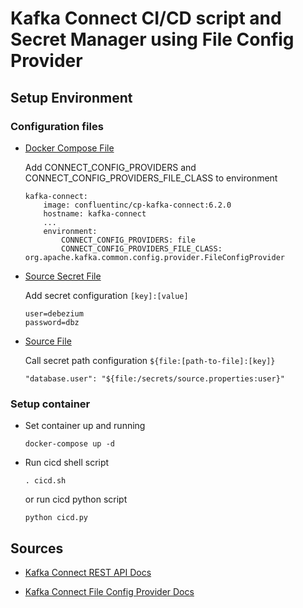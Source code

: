 # Kafka Connect CI/CD script and Secret Manager using File Config Provider

## Setup Environment

### Configuration files

- [Docker Compose File](./docker-compose.yaml)

    Add CONNECT_CONFIG_PROVIDERS and CONNECT_CONFIG_PROVIDERS_FILE_CLASS to environment
    ```
    kafka-connect:
        image: confluentinc/cp-kafka-connect:6.2.0
        hostname: kafka-connect
        ...
        environment:
            CONNECT_CONFIG_PROVIDERS: file
            CONNECT_CONFIG_PROVIDERS_FILE_CLASS: org.apache.kafka.common.config.provider.FileConfigProvider
    ```

- [Source Secret File](./secrets/source.properties)

    Add secret configuration `[key]:[value]`

    ```
    user=debezium
    password=dbz
    ```

- [Source File](./connectors/source.json)

    Call secret path configuration `${file:[path-to-file]:[key]}`

    ```
    "database.user": "${file:/secrets/source.properties:user}"
    ```

### Setup container

- Set container up and running

    ```
    docker-compose up -d
    ```

- Run cicd shell script

    ```
    . cicd.sh
    ```
    or run cicd python script

    ```
    python cicd.py
    ```

## Sources

- [Kafka Connect REST API Docs](https://docs.confluent.io/platform/current/connect/references/restapi.html)

- [Kafka Connect File Config Provider Docs](https://docs.confluent.io/platform/current/connect/security.html#fileconfigprovider)